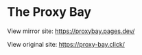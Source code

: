 # The Proxy Bay

View mirror site: https://proxybay.pages.dev/

View original site: https://proxy-bay.click/

